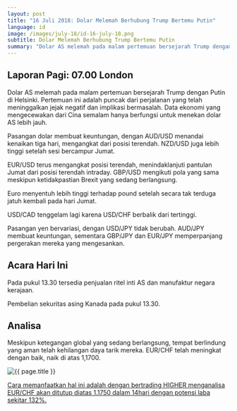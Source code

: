 ```yaml
---
layout: post
title: "16 Juli 2018: Dolar Melemah Berhubung Trump Bertemu Putin"
language: id
image: /images/july-18/id-16-july-18.png
subtitle: Dolar Melemah Berhubung Trump Bertemu Putin
summary: "Dolar AS melemah pada malam pertemuan bersejarah Trump dengan Putin di Helsinki. Pertemuan ini adalah puncak dari perjalanan yang telah meninggalkan jejak negatif dan implikasi bermasalah"
---
```

## Laporan Pagi: 07.00 London

Dolar AS melemah pada malam pertemuan bersejarah Trump dengan Putin di Helsinki. Pertemuan ini adalah puncak dari perjalanan yang telah meninggalkan jejak negatif dan implikasi bermasalah. Data ekonomi yang mengecewakan dari Cina semalam hanya berfungsi untuk menekan dolar AS lebih jauh.

Pasangan dolar membuat keuntungan, dengan AUD/USD menandai kenaikan tiga hari, mengangkat dari posisi terendah. NZD/USD juga lebih tinggi setelah sesi bercampur Jumat.

EUR/USD terus mengangkat posisi terendah, menindaklanjuti pantulan Jumat dari posisi terendah intraday. GBP/USD mengikuti pola yang sama meskipun ketidakpastian Brexit yang sedang berlangsung.

Euro menyentuh lebih tinggi terhadap pound setelah secara tak terduga jatuh kembali pada hari Jumat.

USD/CAD tenggelam lagi karena USD/CHF berbalik dari tertinggi.

Pasangan yen bervariasi, dengan USD/JPY tidak berubah. AUD/JPY membuat keuntungan, sementara GBP/JPY dan EUR/JPY memperpanjang pergerakan mereka yang mengesankan.

## Acara Hari Ini

Pada pukul 13.30 tersedia penjualan ritel inti AS dan manufaktur negara kerajaan.

Pembelian sekuritas asing Kanada pada pukul 13.30.

## Analisa

Meskipun ketegangan global yang sedang berlangsung, tempat berlindung yang aman telah kehilangan daya tarik mereka. EUR/CHF telah meningkat dengan baik, naik di atas 1,1700.

<img src="{{ site.url }}/images/july-18/id-16-july-18.png" alt="{{ page.title }}" title="{{ page.title }}">

<a href="%LINK%%currency=USD&market=forex&underlying=frxEURCHF&formname=higherlower&duration_amount=14&duration_units=d&amount=10&amount_type=stake&expiry_type=duration&barrier=1.1750" target="_blank" rel="noopener noreferrer nofollow">Cara memanfaatkan hal ini adalah dengan bertrading HIGHER menganalisa EUR/CHF akan ditutup diatas 1.1750 dalam 14hari dengan potensi laba sekitar 132%.</a>
